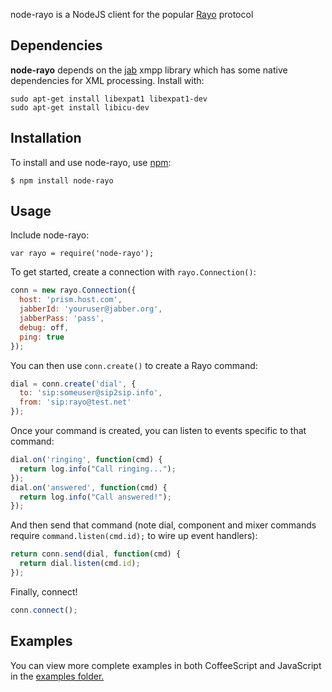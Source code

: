 node-rayo is a NodeJS client for the popular [Rayo](https://github.com/rayo/) protocol

## Dependencies

  **node-rayo** depends on the [jab](https://github.com/wearefractal/jab) xmpp library which has some native dependencies for XML processing.  Install with:

```
sudo apt-get install libexpat1 libexpat1-dev 
sudo apt-get install libicu-dev 
```

## Installation
    
To install and use node-rayo, use [npm](http://github.com/isaacs/npm):

`$ npm install node-rayo`

## Usage

Include node-rayo:

`var rayo = require('node-rayo');`

To get started, create a connection with `rayo.Connection()`:

```javascript
conn = new rayo.Connection({
  host: 'prism.host.com',
  jabberId: 'youruser@jabber.org',
  jabberPass: 'pass',
  debug: off,
  ping: true   
});
```

You can then use `conn.create()` to create a Rayo command:

```javascript
dial = conn.create('dial', {
  to: 'sip:someuser@sip2sip.info',
  from: 'sip:rayo@test.net'
});

```

Once your command is created, you can listen to events specific to that command:

```javascript
dial.on('ringing', function(cmd) {
  return log.info("Call ringing...");
});
dial.on('answered', function(cmd) {
  return log.info("Call answered!");
});
```

And then send that command (note dial, component and mixer commands require `command.listen(cmd.id);` to wire up event handlers):
  
```javascript
return conn.send(dial, function(cmd) {
  return dial.listen(cmd.id);
});
```

Finally, connect!

```javascript
conn.connect();
```

## Examples

You can view more complete examples in both CoffeeScript and JavaScript in the [examples folder.](https://github.com/rayo/node-rayo/tree/master/examples)
